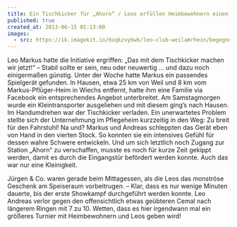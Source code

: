 ```yaml
---
title: Ein Tischkicker für „Ahorn“ / Leos erfüllen Heimbewohnern einen Wunsch
published: true
created_at: 2013-06-15 01:13:00
images:
  - src: https://ik.imagekit.io/6uqkzvybwk/leo-club-weilamrhein/begegnungen/53-01.jpg
---
```


Leo Markus hatte die Initiative ergriffen: „Das mit dem Tischkicker machen wir jetzt!“ – Stabil sollte er sein, neu oder neuwertig … und dazu noch einigermaßen günstig. Unter der Woche hatte Markus ein passendes Spielgerät gefunden. In Hausen, etwa 25 km von Weil und 8 km vom Markus-Pflüger-Heim in Wiechs entfernt, hatte ihm eine Familie via Facebook ein entsprechendes Angebot unterbreitet.
Am Samstagmorgen wurde ein Kleintransporter ausgeliehen und mit diesem ging’s nach Hausen. Im Handumdrehen war der Tischkicker verladen. Ein unerwartetes Problem stellte sich der Unternehmung im Pflegeheim kurzzeitig in den Weg: Zu breit für den Fahrstuhl! Na und? Markus und Andreas schleppten das Gerät eben von Hand in den vierten Stock. So konnten sie ein intensives Gefühl für dessen wahre Schwere entwickeln. Und um sich letztlich noch Zugang zur Station „Ahorn“ zu verschaffen, musste es noch für kurze Zeit gekippt werden, damit es durch die Eingangstür befördert werden konnte. Auch das war nur eine Kleinigkeit.

Jürgen & Co. waren gerade beim Mittagessen, als die Leos das monströse Geschenk am Speiseraum vorbeitrugen. – Klar, dass es nur wenige Minuten dauerte, bis der erste Showkampf durchgeführt werden konnte. Leo Andreas verlor gegen den offensichtlich etwas geübteren Cemal nach längerem Ringen mit 7 zu 10. Wetten, dass es hier irgendwann mal ein größeres Turnier mit Heimbewohnern und Leos geben wird!
